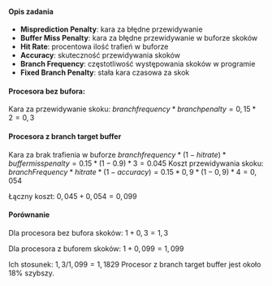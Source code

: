 #### Opis zadania

- **Misprediction Penalty**: kara za błędne przewidywanie
- **Buffer Miss Penalty**: kara za błędne przewidywanie w buforze skoków
- **Hit Rate**: procentowa ilość trafień w buforze
- **Accuracy**: skuteczność przewidywania skoków
- **Branch Frequency**: częstotliwość występowania skoków w programie
- **Fixed Branch Penalty**: stała kara czasowa za skok

#### Procesora bez bufora:

Kara za przewidywanie skoku:
$branch frequency * branch penalty = 0,15 * 2 = 0,3$

#### Procesora z branch target buffer

Kara za brak trafienia w buforze 
$branch frequency * (1 - hit rate) * buffer miss penalty = 0.15 * (1 - 0.9) * 3 = 0.045$
Koszt przewidywania skoku:
$branch Frequency * hit rate * (1 - accuracy) = 0.15 * 0,9 * (1 - 0,9) * 4 = 0,054$
  
Łączny koszt:
$0,045 + 0,054 = 0,099$

#### Porównanie
Dla procesora bez bufora skoków:
$1 + 0,3 = 1,3$

Dla procesora z buforem skoków:
$1 + 0,099 = 1,099$

Ich stosunek:
$1,3 / 1,099 = 1,1829$
Procesor z branch target buffer jest około 18% szybszy.
